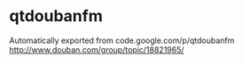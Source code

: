 # qtdoubanfm
Automatically exported from code.google.com/p/qtdoubanfm
http://www.douban.com/group/topic/18821965/
